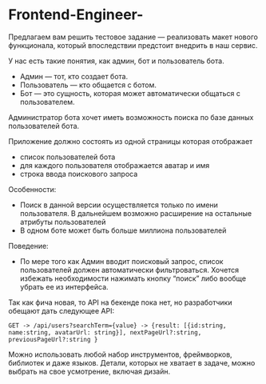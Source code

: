 # Frontend-Engineer-
Предлагаем вам решить тестовое задание — реализовать макет нового функционала, который впоследствии предстоит внедрить в наш сервис.

У нас есть такие понятия, как админ, бот и пользователь бота.

- Админ — тот, кто создает бота.
- Пользователь — кто общается с ботом.
- Бот — это сущность, которая может автоматически общаться с пользователем.

Администратор бота хочет иметь возможность поиска по базе данных пользователей бота.

Приложение должно состоять из одной страницы которая отображает 

- список пользователей бота
- для каждого пользователя отображается аватар и имя 
- строка ввода поискового запроса

Особенности:

- Поиск в данной версии осуществляется только по имени пользователя. В дальнейшем возможно расширение на остальные атрибуты пользователей
- В одном боте может быть больше миллиона пользователей

 
 Поведение:

- По мере того как Админ вводит поисковый запрос, список пользователей должен автоматически фильтроваться. Хочется избежать необходимости нажимать кнопку “поиск” либо вообще убрать ее из интерфейса.

Так как фича новая, то API на бекенде пока нет, но разработчики обещают дать следующее API:


    GET -> /api/users?searchTerm={value} -> {result: [{id:string, name:string, avatarUrl: string}], nextPageUrl?:string, previousPageUrl?:string }

Можно использовать любой набор инструментов, фреймворков, библиотек и даже языков. Детали, которых не хватает в задаче, можно выбрать на свое усмотрение, включая дизайн.

